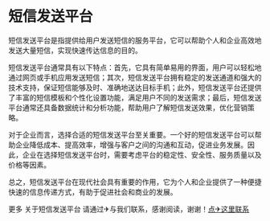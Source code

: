 # 短信发送平台

短信发送平台是指提供给用户发送短信的服务平台，它可以帮助个人和企业高效地发送大量短信，实现快速传达信息的目的。

短信发送平台通常具有以下特点：首先，它具有简单易用的界面，用户可以轻松地通过网页或手机应用发送短信；其次，短信发送平台拥有稳定的发送通道和强大的技术支持，保证短信能够及时、准确地送达目标手机；此外，短信发送平台还提供了丰富的短信模板和个性化设置功能，满足用户不同的发送需求；最后，短信发送平台通常还具备数据统计和分析功能，帮助用户了解短信发送效果，优化营销策略。

对于企业而言，选择合适的短信发送平台至关重要。一个好的短信发送平台可以帮助企业降低成本、提高效率，增强与客户之间的沟通和互动，促进业务发展。因此，企业在选择短信发送平台时，需要考虑平台的稳定性、安全性、服务质量以及价格等因素。

总之，短信发送平台在现代社会具有重要的作用，它为个人和企业提供了一种便捷快速的信息传递方式，有助于促进社会和商业的发展。

更多 关于短信发送平台 请通过✈与我们联系，感谢阅读，谢谢！[点✈这里联系](https://sms.k02.cc)